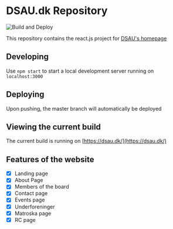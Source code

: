 # DSAU.dk Repository
![Build and Deploy](https://github.com/DatalogiskStudenterforeningAarhusUni/dsau.dk/workflows/Build%20and%20Deploy/badge.svg?branch=gh-actions)

This repository contains the react.js project for [DSAU's homepage](http://dsau.dk)

## Developing

Use `npm start` to start a local development server running on `localhost:3000`

## Deploying

Upon pushing, the master branch will automatically be deployed 

## Viewing the current build

The current build is running on [https://dsau.dk/](https://dsau.dk/)

## Features of the website

-   [x] Landing page
-   [x] About Page
-   [x] Members of the board
-   [x] Contact page
-   [x] Events page
-   [x] Underforeninger
-   [x] Matroska page
-   [x] RC page